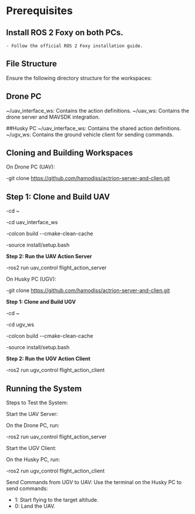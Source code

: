 
# Prerequisites

## Install ROS 2 Foxy on both PCs.
    - Follow the official ROS 2 Foxy installation guide.

## File Structure

Ensure the following directory structure for the workspaces:

## Drone PC

 ~/uav_interface_ws: Contains the action definitions.
 ~/uav_ws: Contains the drone server and MAVSDK integration.

##Husky PC
~/uav_interface_ws: Contains the shared action definitions.
 ~/ugv_ws: Contains the ground vehicle client for sending commands.

## Cloning and Building Workspaces

On Drone PC (UAV):

-git clone <https://github.com/hamodiss/actrion-server-and-clien.git>

## Step 1: Clone and Build UAV

-cd ~

-cd uav_interface_ws

-colcon build --cmake-clean-cache

-source install/setup.bash

**Step 2: Run the UAV Action Server**

-ros2 run uav_control flight_action_server

On Husky PC (UGV):

-git clone <https://github.com/hamodiss/actrion-server-and-clien.git>

**Step 1: Clone and Build UGV**

-cd ~

-cd ugv_ws

-colcon build --cmake-clean-cache

-source install/setup.bash

**Step 2: Run the UGV Action Client**

-ros2 run ugv_control flight_action_client

## Running the System

Steps to Test the System:

Start the UAV Server:

On the Drone PC, run:

-ros2 run uav_control flight_action_server

Start the UGV Client:

 On the Husky PC, run:

-ros2 run ugv_control flight_action_client

Send Commands from UGV to UAV:
Use the terminal on the Husky PC to send commands:
  - 1: Start flying to the target altitude.
  - 0: Land the UAV.
